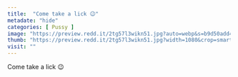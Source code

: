 ```yaml
---
title:  "Come take a lick 😉"
metadate: "hide"
categories: [ Pussy ]
image: "https://preview.redd.it/2tg57l3wikn51.jpg?auto=webp&s=b9d50add40c3337fbabf321bf4157ec6416af0f3"
thumb: "https://preview.redd.it/2tg57l3wikn51.jpg?width=1080&crop=smart&auto=webp&s=c6faeab2e1258cd28cf66eef2c53e40bfd43b59a"
visit: ""
---
```

Come take a lick 😉
